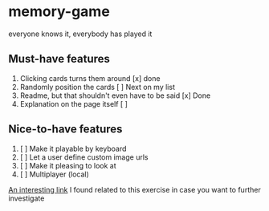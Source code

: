 # memory-game
everyone knows it, everybody has played it

## Must-have features
1. Clicking cards turns them around 
[x] done
2. Randomly position the cards
[ ] Next on my list
3. Readme, but that shouldn't even have to be said
[x] Done
4. Explanation on the page itself
[ ]

## Nice-to-have features
1. [ ] Make it playable by keyboard
1. [ ] Let a user define custom image urls
1. [ ] Make it pleasing to look at
1. [ ] Multiplayer (local)

[An interesting link](https://www.youtube.com/watch?v=dQw4w9WgXcQ) I found related to this exercise in case you want to further investigate
